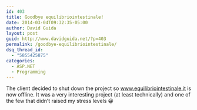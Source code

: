 ```yaml
---
id: 403
title: Goodbye equilibriointestinale!
date: 2014-03-04T09:32:35-05:00
author: David Guida
layout: post
guid: http://www.davidguida.net/?p=403
permalink: /goodbye-equilibriointestinale/
dsq_thread_id:
  - "5855425875"
categories:
  - ASP.NET
  - Programming
---
```

The client decided to shut down the project so <a href="http://www.equilibriointestinale.it" target="_blank">www.equilibriointestinale.it</a> is now offline. It was a very interesting project (at least technically) and one of the few that didn&#8217;t raised my stress levels 😀

<div class="post-details-footer-widgets">
</div>